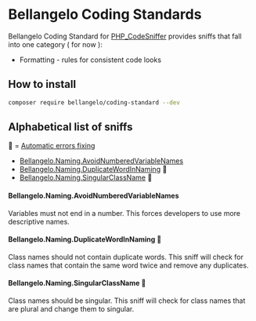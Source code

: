 # Bellangelo Coding Standards
Bellangelo Coding Standard for [PHP_CodeSniffer](https://github.com/PHPCSStandards/PHP_CodeSniffer) provides sniffs that fall into one category ( for now ):

* Formatting - rules for consistent code looks

## How to install
```bash
composer require bellangelo/coding-standard --dev
```

## Alphabetical list of sniffs

🔧 = [Automatic errors fixing](#fixing-errors-automatically)

- [Bellangelo.Naming.AvoidNumberedVariableNames](#bellangelonamingavoidnumberedvariablenames)
- [Bellangelo.Naming.DuplicateWordInNaming](#bellangelonamingduplicatewordinnaming) 🔧
- [Bellangelo.Naming.SingularClassName](#bellangelonamingsingularclassname) 🔧

#### Bellangelo.Naming.AvoidNumberedVariableNames
Variables must not end in a number. This forces developers to use more descriptive names.

#### Bellangelo.Naming.DuplicateWordInNaming 🔧
Class names should not contain duplicate words.
This sniff will check for class names that contain the same word twice and remove any duplicates.

#### Bellangelo.Naming.SingularClassName 🔧
Class names should be singular. This sniff will check for class names that are plural and change them to singular.
